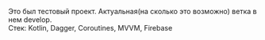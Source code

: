 Это был тестовый проект. Актуальная(на сколько это возможно) ветка в нем develop.<br>
Стек: Kotlin, Dagger, Coroutines, MVVM, Firebase 
